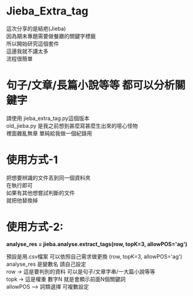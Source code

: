 # Jieba_Extra_tag
 這次分享的是結疤(Jieba) <br> 
 因為期末專題需要做餐廳的關鍵字標籤 <br> 
 所以開始研究這個套件 <br> 
 這邊我就不講太多<br> 
 流程很簡單<br> 

# 句子/文章/長篇小說等等 都可以分析關鍵字

請使用 jieba_extra_tag.py這個版本 <br> 
old_jieba.py 是我之前想到甚麼寫甚麼生出來的噁心怪物 <br> 
裡面雜亂無章 單純給我做一個紀錄用<br> 

# 使用方式-1

把想要辨識的文件丟到同一個資料夾 <br> 
在執行即可 <br> 
如果有其他想嘗試判斷的文件 <br> 
就把他替換掉 <br> 

# 使用方式-2:  

**analyse_res = jieba.analyse.extract_tags(row, topK=3, allowPOS='ag')** 

預設是用.csv檔案 可以依照自己需求做更換
(row, topK=3, allowPOS='ag') <br>
analyse_res 是變數名 請自己設定 <br>
row -> 這是要判別的資料 可以是句子/文章字串/一大篇小說等等 <br> 
topk  -> 這是權重 數字N 就是會顯示前面N個關鍵詞 <br> 
allowPOS --> 詞類選擇 可複數設定 <br> 
